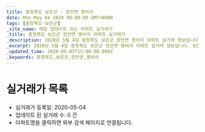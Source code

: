 ```yaml
---
title: 충청북도 보은군 - 장안면 봉비리
date: Mon May 04 2020 00:00:00 GMT+0900
tags: [충청북도-보은군]
_site_name: 매일 업데이트 되는 아파트 실거래가
_title: 충청북도 보은군 장안면 봉비리 아파트 실거래가
_description: 2020년 5월 4일 충청북도 보은군 장안면 봉비리 아파트 실거래 정보입니다. 0건 아파트 정보가 있습니다.
_excerpt: 2020년 5월 4일 충청북도 보은군 장안면 봉비리 아파트 실거래 정보입니다. 0건 아파트 정보가 있습니다.
_updated_time: 2020-05-03T15:00:00.000Z
_keywords: 충청북도,보은군,장안면,봉비리
---
```






# 실거래가 목록
- 실거래가 등록일: 2020-05-04
- 업데이트 된 실거래 수: 0 건
- 아파트명을 클릭하면 외부 검색 페이지로 연결됩니다.




